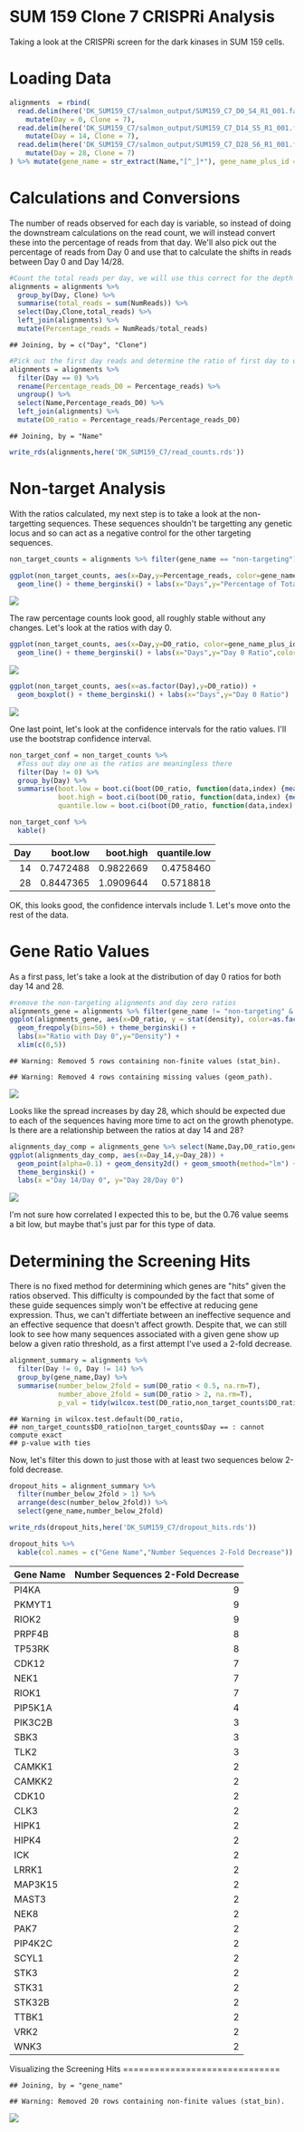 SUM 159 Clone 7 CRISPRi Analysis
================

Taking a look at the CRISPRi screen for the dark kinases in SUM 159 cells.

Loading Data
============

``` r
alignments  = rbind(
  read.delim(here('DK_SUM159_C7/salmon_output/SUM159_C7_D0_S4_R1_001.fastq.gz/quant.sf')) %>%
    mutate(Day = 0, Clone = 7),
  read.delim(here('DK_SUM159_C7/salmon_output/SUM159_C7_D14_S5_R1_001.fastq.gz/quant.sf')) %>%
    mutate(Day = 14, Clone = 7),
  read.delim(here('DK_SUM159_C7/salmon_output/SUM159_C7_D28_S6_R1_001.fastq.gz/quant.sf')) %>%
    mutate(Day = 28, Clone = 7)
) %>% mutate(gene_name = str_extract(Name,"[^_]*"), gene_name_plus_id = str_extract(Name,"[^_]*_[^_]*_[^_]*"))
```

Calculations and Conversions
============================

The number of reads observed for each day is variable, so instead of doing the downstream calculations on the read count, we will instead convert these into the percentage of reads from that day. We'll also pick out the percentage of reads from Day 0 and use that to calculate the shifts in reads between Day 0 and Day 14/28.

``` r
#Count the total reads per day, we will use this correct for the depth of sequencing coverage
alignments = alignments %>%
  group_by(Day, Clone) %>%
  summarise(total_reads = sum(NumReads)) %>%
  select(Day,Clone,total_reads) %>%
  left_join(alignments) %>%
  mutate(Percentage_reads = NumReads/total_reads)
```

    ## Joining, by = c("Day", "Clone")

``` r
#Pick out the first day reads and determine the ratio of first day to other days
alignments = alignments %>%
  filter(Day == 0) %>%
  rename(Percentage_reads_D0 = Percentage_reads) %>%
  ungroup() %>%
  select(Name,Percentage_reads_D0) %>%
  left_join(alignments) %>%
  mutate(D0_ratio = Percentage_reads/Percentage_reads_D0)
```

    ## Joining, by = "Name"

``` r
write_rds(alignments,here('DK_SUM159_C7/read_counts.rds'))
```

Non-target Analysis
===================

With the ratios calculated, my next step is to take a look at the non-targetting sequences. These sequences shouldn't be targetting any genetic locus and so can act as a negative control for the other targeting sequences.

``` r
non_target_counts = alignments %>% filter(gene_name == "non-targeting")

ggplot(non_target_counts, aes(x=Day,y=Percentage_reads, color=gene_name_plus_id)) + 
  geom_line() + theme_berginski() + labs(x="Days",y="Percentage of Total Reads",color="Target ID")
```

![](CRISPRi_analysis_files/figure-markdown_github/non-targeting-percentage-1.png)

The raw percentage counts look good, all roughly stable without any changes. Let's look at the ratios with day 0.

``` r
ggplot(non_target_counts, aes(x=Day,y=D0_ratio, color=gene_name_plus_id)) + 
  geom_line() + theme_berginski() + labs(x="Days",y="Day 0 Ratio",color="Target ID")
```

![](CRISPRi_analysis_files/figure-markdown_github/non-targeting-ratio-1.png)

``` r
ggplot(non_target_counts, aes(x=as.factor(Day),y=D0_ratio)) + 
  geom_boxplot() + theme_berginski() + labs(x="Days",y="Day 0 Ratio")
```

![](CRISPRi_analysis_files/figure-markdown_github/non-targeting-ratio-2.png)

One last point, let's look at the confidence intervals for the ratio values. I'll use the bootstrap confidence interval.

``` r
non_target_conf = non_target_counts %>% 
  #Toss out day one as the ratios are meaningless there
  filter(Day != 0) %>% 
  group_by(Day) %>% 
  summarise(boot.low = boot.ci(boot(D0_ratio, function(data,index) {mean(data[index])}, 10000), type="bca", conf=0.95)$bca[4],
            boot.high = boot.ci(boot(D0_ratio, function(data,index) {mean(data[index])}, 10000), type="bca", conf=0.95)$bca[5],
            quantile.low = boot.ci(boot(D0_ratio, function(data,index) {quantile(data[index],c(0.05))}, 10000), type="bca", conf=0.0001)$bca[4])

non_target_conf %>%
  kable()
```

<table>
<thead>
<tr>
<th style="text-align:right;">
Day
</th>
<th style="text-align:right;">
boot.low
</th>
<th style="text-align:right;">
boot.high
</th>
<th style="text-align:right;">
quantile.low
</th>
</tr>
</thead>
<tbody>
<tr>
<td style="text-align:right;">
14
</td>
<td style="text-align:right;">
0.7472488
</td>
<td style="text-align:right;">
0.9822669
</td>
<td style="text-align:right;">
0.4758460
</td>
</tr>
<tr>
<td style="text-align:right;">
28
</td>
<td style="text-align:right;">
0.8447365
</td>
<td style="text-align:right;">
1.0909644
</td>
<td style="text-align:right;">
0.5718818
</td>
</tr>
</tbody>
</table>
OK, this looks good, the confidence intervals include 1. Let's move onto the rest of the data.

Gene Ratio Values
=================

As a first pass, let's take a look at the distribution of day 0 ratios for both day 14 and 28.

``` r
#remove the non-targeting alignments and day zero ratios
alignments_gene = alignments %>% filter(gene_name != "non-targeting" & Day != 0)
ggplot(alignments_gene, aes(x=D0_ratio, y = stat(density), color=as.factor(Day))) + 
  geom_freqpoly(bins=50) + theme_berginski() +
  labs(x="Ratio with Day 0",y="Density") +
  xlim(c(0,5))
```

    ## Warning: Removed 5 rows containing non-finite values (stat_bin).

    ## Warning: Removed 4 rows containing missing values (geom_path).

![](CRISPRi_analysis_files/figure-markdown_github/Day0-dist-1.png)

Looks like the spread increases by day 28, which should be expected due to each of the sequences having more time to act on the growth phenotype. Is there are a relationship between the ratios at day 14 and 28?

``` r
alignments_day_comp = alignments_gene %>% select(Name,Day,D0_ratio,gene_name_plus_id) %>% spread(Day,D0_ratio,sep="_")
ggplot(alignments_day_comp, aes(x=Day_14,y=Day_28)) + 
  geom_point(alpha=0.1) + geom_density2d() + geom_smooth(method="lm") +
  theme_berginski() +
  labs(x ="Day 14/Day 0", y="Day 28/Day 0")
```

![](CRISPRi_analysis_files/figure-markdown_github/Day14-vs-28-1.png)

I'm not sure how correlated I expected this to be, but the 0.76 value seems a bit low, but maybe that's just par for this type of data.

Determining the Screening Hits
==============================

There is no fixed method for determining which genes are "hits" given the ratios observed. This difficulty is compounded by the fact that some of these guide sequences simply won't be effective at reducing gene expression. Thus, we can't differtiate between an ineffective sequence and an effective sequence that doesn't affect growth. Despite that, we can still look to see how many sequences associated with a given gene show up below a given ratio threshold, as a first attempt I've used a 2-fold decrease.

``` r
alignment_summary = alignments %>%
  filter(Day != 0, Day != 14) %>%
  group_by(gene_name,Day) %>%
  summarise(number_below_2fold = sum(D0_ratio < 0.5, na.rm=T),
            number_above_2fold = sum(D0_ratio > 2, na.rm=T),
            p_val = tidy(wilcox.test(D0_ratio,non_target_counts$D0_ratio[non_target_counts$Day == 28]))$p.value)
```

    ## Warning in wilcox.test.default(D0_ratio,
    ## non_target_counts$D0_ratio[non_target_counts$Day == : cannot compute exact
    ## p-value with ties

Now, let's filter this down to just those with at least two sequences below 2-fold decrease.

``` r
dropout_hits = alignment_summary %>% 
  filter(number_below_2fold > 1) %>% 
  arrange(desc(number_below_2fold)) %>% 
  select(gene_name,number_below_2fold)

write_rds(dropout_hits,here('DK_SUM159_C7/dropout_hits.rds'))

dropout_hits %>%
  kable(col.names = c("Gene Name","Number Sequences 2-Fold Decrease"))
```

<table>
<thead>
<tr>
<th style="text-align:left;">
Gene Name
</th>
<th style="text-align:right;">
Number Sequences 2-Fold Decrease
</th>
</tr>
</thead>
<tbody>
<tr>
<td style="text-align:left;">
PI4KA
</td>
<td style="text-align:right;">
9
</td>
</tr>
<tr>
<td style="text-align:left;">
PKMYT1
</td>
<td style="text-align:right;">
9
</td>
</tr>
<tr>
<td style="text-align:left;">
RIOK2
</td>
<td style="text-align:right;">
9
</td>
</tr>
<tr>
<td style="text-align:left;">
PRPF4B
</td>
<td style="text-align:right;">
8
</td>
</tr>
<tr>
<td style="text-align:left;">
TP53RK
</td>
<td style="text-align:right;">
8
</td>
</tr>
<tr>
<td style="text-align:left;">
CDK12
</td>
<td style="text-align:right;">
7
</td>
</tr>
<tr>
<td style="text-align:left;">
NEK1
</td>
<td style="text-align:right;">
7
</td>
</tr>
<tr>
<td style="text-align:left;">
RIOK1
</td>
<td style="text-align:right;">
7
</td>
</tr>
<tr>
<td style="text-align:left;">
PIP5K1A
</td>
<td style="text-align:right;">
4
</td>
</tr>
<tr>
<td style="text-align:left;">
PIK3C2B
</td>
<td style="text-align:right;">
3
</td>
</tr>
<tr>
<td style="text-align:left;">
SBK3
</td>
<td style="text-align:right;">
3
</td>
</tr>
<tr>
<td style="text-align:left;">
TLK2
</td>
<td style="text-align:right;">
3
</td>
</tr>
<tr>
<td style="text-align:left;">
CAMKK1
</td>
<td style="text-align:right;">
2
</td>
</tr>
<tr>
<td style="text-align:left;">
CAMKK2
</td>
<td style="text-align:right;">
2
</td>
</tr>
<tr>
<td style="text-align:left;">
CDK10
</td>
<td style="text-align:right;">
2
</td>
</tr>
<tr>
<td style="text-align:left;">
CLK3
</td>
<td style="text-align:right;">
2
</td>
</tr>
<tr>
<td style="text-align:left;">
HIPK1
</td>
<td style="text-align:right;">
2
</td>
</tr>
<tr>
<td style="text-align:left;">
HIPK4
</td>
<td style="text-align:right;">
2
</td>
</tr>
<tr>
<td style="text-align:left;">
ICK
</td>
<td style="text-align:right;">
2
</td>
</tr>
<tr>
<td style="text-align:left;">
LRRK1
</td>
<td style="text-align:right;">
2
</td>
</tr>
<tr>
<td style="text-align:left;">
MAP3K15
</td>
<td style="text-align:right;">
2
</td>
</tr>
<tr>
<td style="text-align:left;">
MAST3
</td>
<td style="text-align:right;">
2
</td>
</tr>
<tr>
<td style="text-align:left;">
NEK8
</td>
<td style="text-align:right;">
2
</td>
</tr>
<tr>
<td style="text-align:left;">
PAK7
</td>
<td style="text-align:right;">
2
</td>
</tr>
<tr>
<td style="text-align:left;">
PIP4K2C
</td>
<td style="text-align:right;">
2
</td>
</tr>
<tr>
<td style="text-align:left;">
SCYL1
</td>
<td style="text-align:right;">
2
</td>
</tr>
<tr>
<td style="text-align:left;">
STK3
</td>
<td style="text-align:right;">
2
</td>
</tr>
<tr>
<td style="text-align:left;">
STK31
</td>
<td style="text-align:right;">
2
</td>
</tr>
<tr>
<td style="text-align:left;">
STK32B
</td>
<td style="text-align:right;">
2
</td>
</tr>
<tr>
<td style="text-align:left;">
TTBK1
</td>
<td style="text-align:right;">
2
</td>
</tr>
<tr>
<td style="text-align:left;">
VRK2
</td>
<td style="text-align:right;">
2
</td>
</tr>
<tr>
<td style="text-align:left;">
WNK3
</td>
<td style="text-align:right;">
2
</td>
</tr>
</tbody>
</table>
Visualizing the Screening Hits
==============================

    ## Joining, by = "gene_name"

    ## Warning: Removed 20 rows containing non-finite values (stat_bin).

![](CRISPRi_analysis_files/figure-markdown_github/alignment_hits_vis-1.png)
